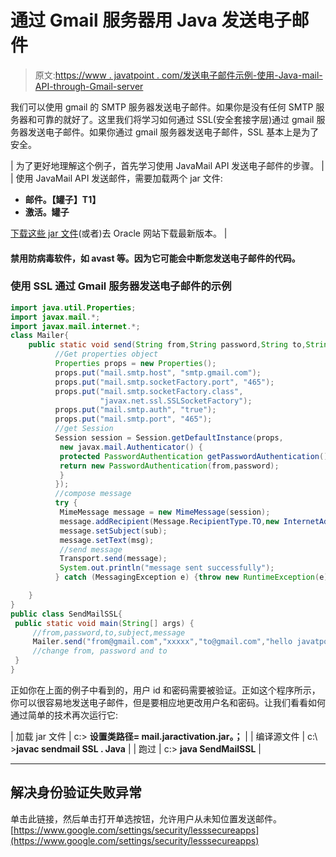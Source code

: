 # 通过 Gmail 服务器用 Java 发送电子邮件

> 原文:[https://www . javatpoint . com/发送电子邮件示例-使用-Java-mail-API-through-Gmail-server](https://www.javatpoint.com/example-of-sending-email-using-java-mail-api-through-gmail-server)

我们可以使用 gmail 的 SMTP 服务器发送电子邮件。如果你是没有任何 SMTP 服务器和可靠的就好了。这里我们将学习如何通过 SSL(安全套接字层)通过 gmail 服务器发送电子邮件。如果你通过 gmail 服务器发送电子邮件，SSL 基本上是为了安全。

| 为了更好地理解这个例子，首先学习使用 JavaMail API 发送电子邮件的步骤。 |
| 使用 JavaMail API 发送邮件，需要加载两个 jar 文件:

*   **邮件。【罐子】T1】**
*   **激活。罐子**

[下载这些 jar 文件](https://static.javatpoint.com/src/mail/mailactivation.zip)(或者)去 Oracle 网站下载最新版本。 |

#### 禁用防病毒软件，如 avast 等。因为它可能会中断您发送电子邮件的代码。

### 使用 SSL 通过 Gmail 服务器发送电子邮件的示例

```java
import java.util.Properties;  
import javax.mail.*;  
import javax.mail.internet.*;  
class Mailer{
	public static void send(String from,String password,String to,String sub,String msg){
		  //Get properties object  
		  Properties props = new Properties();  
		  props.put("mail.smtp.host", "smtp.gmail.com");  
		  props.put("mail.smtp.socketFactory.port", "465");  
		  props.put("mail.smtp.socketFactory.class",  
		            "javax.net.ssl.SSLSocketFactory");  
		  props.put("mail.smtp.auth", "true");  
		  props.put("mail.smtp.port", "465");  
		  //get Session 
		  Session session = Session.getDefaultInstance(props,  
		   new javax.mail.Authenticator() {  
		   protected PasswordAuthentication getPasswordAuthentication() {  
		   return new PasswordAuthentication(from,password);
		   }  
		  });  
		  //compose message  
		  try {  
		   MimeMessage message = new MimeMessage(session);  
		   message.addRecipient(Message.RecipientType.TO,new InternetAddress(to));  
		   message.setSubject(sub);  
		   message.setText(msg);  
		   //send message
		   Transport.send(message);  
		   System.out.println("message sent successfully");  
		  } catch (MessagingException e) {throw new RuntimeException(e);}  

	}
}
public class SendMailSSL{  
 public static void main(String[] args) {  
	 //from,password,to,subject,message
	 Mailer.send("from@gmail.com","xxxxx","to@gmail.com","hello javatpoint","How r u?");
	 //change from, password and to
 }  
}  

```

正如你在上面的例子中看到的，用户 id 和密码需要被验证。正如这个程序所示，你可以很容易地发送电子邮件，但是要相应地更改用户名和密码。让我们看看如何通过简单的技术再次运行它:

| 加载 jar 文件 | c:\> **设置类路径= mail.jaractivation.jar。；** |
| 编译源文件 | c:\ >**javac sendmail SSL . Java** |
| 跑过 | c:\> **java SendMailSSL** |

* * *

## 解决身份验证失败异常

单击此链接，然后单击打开单选按钮，允许用户从未知位置发送邮件。[https://www.google.com/settings/security/lesssecureapps](https://www.google.com/settings/security/lesssecureapps)